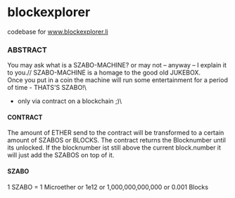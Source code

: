 # blockexplorer
codebase for www.blockexplorer.li

### ABSTRACT ###

You may ask what is a SZABO-MACHINE? or may not – anyway – I explain it to you.// 
SZABO-MACHINE is a homage to the good old JUKEBOX.\
Once you put in a coin the machine will run some entertainment for a period of time - THATS'S SZABO!\\ 
- only via contract on a blockchain ;)\\ 

#### CONTRACT ####

The amount of ETHER send to the contract will be transformed to a certain amount of SZABOS or BLOCKS. The contract returns the Blocknumber until its unlocked. If the blocknumber ist still above the current block.number it will just add the SZABOS on top of it.

#### SZABO ####
1 SZABO = 1 Microether or 1e12 or 1,000,000,000,000 or 0.001 Blocks

